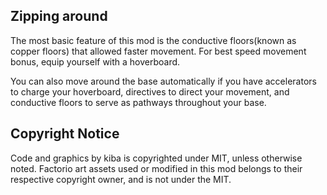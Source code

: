 
## Zipping around

The most basic feature of this mod is the conductive floors(known as copper floors) that allowed faster movement. For best speed movement bonus, equip yourself with a hoverboard.

You can also move around the base automatically if you have accelerators to charge your hoverboard, directives to direct your movement, and conductive floors to serve as pathways throughout your base.

## Copyright Notice

Code and graphics by kiba is copyrighted under MIT, unless otherwise noted. Factorio art assets used or modified in this mod belongs to their respective copyright owner, and is not under the MIT.
